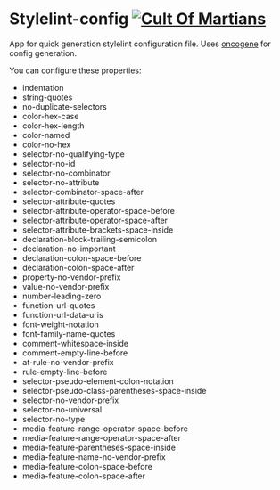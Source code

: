 # Stylelint-config [![Cult Of Martians][cult-img]][cult]
App for quick generation stylelint configuration file.
Uses [oncogene](https://github.com/gwer/oncogene) for config generation.

You can configure these properties:

* indentation
* string-quotes
* no-duplicate-selectors
* color-hex-case
* color-hex-length
* color-named
* color-no-hex
* selector-no-qualifying-type
* selector-no-id
* selector-no-combinator
* selector-no-attribute
* selector-combinator-space-after
* selector-attribute-quotes
* selector-attribute-operator-space-before
* selector-attribute-operator-space-after
* selector-attribute-brackets-space-inside
* declaration-block-trailing-semicolon
* declaration-no-important
* declaration-colon-space-before
* declaration-colon-space-after
* property-no-vendor-prefix
* value-no-vendor-prefix
* number-leading-zero
* function-url-quotes
* function-url-data-uris
* font-weight-notation
* font-family-name-quotes
* comment-whitespace-inside
* comment-empty-line-before
* at-rule-no-vendor-prefix
* rule-empty-line-before
* selector-pseudo-element-colon-notation
* selector-pseudo-class-parentheses-space-inside
* selector-no-vendor-prefix
* selector-no-universal
* selector-no-type
* media-feature-range-operator-space-before
* media-feature-range-operator-space-after
* media-feature-parentheses-space-inside
* media-feature-name-no-vendor-prefix
* media-feature-colon-space-before
* media-feature-colon-space-after

[cult-img]: http://cultofmartians.com/assets/badges/badge.svg
[cult]: http://cultofmartians.com/tasks/stylelint-generator.html
